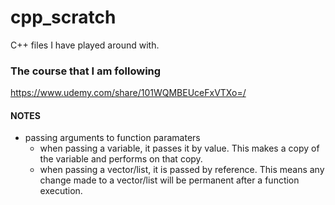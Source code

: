 # cpp_scratch
C++ files I have played around with.

### The course that I am following
https://www.udemy.com/share/101WQMBEUceFxVTXo=/


#### NOTES
* passing arguments to function paramaters
	* when passing a variable, it passes it by value. This makes a copy of the variable and performs on that copy.
	* when passing a vector/list, it is passed by reference. This means any change made to a vector/list will be permanent after a function execution.
